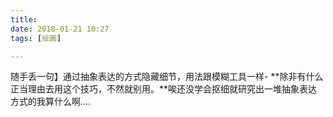 ```yaml
---
title: 
date: 2018-01-21 10:27
tags: [绘画]

---
```


随手丢一句】通过抽象表达的方式隐藏细节，用法跟模糊工具一样- **除非有什么正当理由去用这个技巧，不然就别用。**唉还没学会抠细就研究出一堆抽象表达方式的我算什么啊....